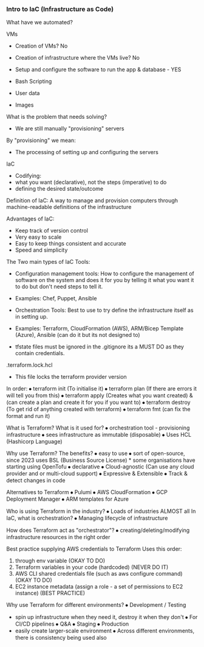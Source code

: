 ### Intro to IaC (Infrastructure as Code)

What have we automated?

VMs
* Creation of VMs? No
* Creation of infrastructure where the VMs live? No
* Setup and configure the software to run the app & database - YES

 * Bash Scripting
 * User data
 * Images

What is the problem that needs solving?
* We are still manually "provisioning" servers

By "provisioning" we mean:
* The processing of setting up and configuring the servers

IaC 
* Codifying:
 * what you want (declarative), not the steps (imperative) to do
 * defining the desired state/outcome 

Definition of IaC: A way to manage and provision computers through machine-readable definitions of the infrastructure

Advantages of IaC:
- Keep track of version control
- Very easy to scale
- Easy to keep things consistent and accurate
- Speed and simplicity

The Two main types of IaC Tools:

* Configuration management tools: How to configure the management of software on the system and does it for you by telling it what you want it to do but don't need steps to tell it.
- Examples: Chef, Puppet, Ansible

* Orchestration Tools: Best to use to try define the infrastructure itself as in setting up.
- Examples: Terraform, CloudFormation (AWS), ARM/Bicep Template (Azure), Ansible (can do it but its not designed to)


- tfstate files must be ignored in the .gitignore its a MUST DO as they contain credentials.

.terraform.lock.hcl
* This file locks the terraform provider version

In order:
⦁	terraform init (To initialise it)
⦁	terraform plan (If there are errors it will tell you from this)
⦁	terraform apply (Creates what you want created) & (can create a plan and create it for you if you want to)
⦁	terraform destroy (To get rid of anything created with terraform)
⦁	terraform fmt (can fix the format and run it)


What is Terraform? What is it used for?
⦁	orchestration tool - provisioning infrastructure
⦁	sees infrastructure as immutable (disposable)
⦁	Uses HCL (Hashicorp Language)

Why use Terraform? The benefits?
⦁	easy to use
⦁	sort of open-source, since 2023 uses BSL (Business Source License)
	* some organisations have starting using OpenTofu
⦁	declarative
⦁	Cloud-agnostic (Can use any cloud provider and or multi-cloud support)
⦁	Expressive & Extensible
⦁	Track & detect changes in code

Alternatives to Terraform
⦁	Pulumi
⦁	AWS CloudFormation
⦁	GCP Deployment Manager
⦁	ARM templates for Azure

Who is using Terraform in the industry?
⦁	Loads of industries ALMOST all
In IaC, what is orchestration? 
⦁	Managing lifecycle of infrastructure

How does Terraform act as "orchestrator"?
⦁	creating/deleting/modifying infrastructure resources in the right order

Best practice supplying AWS credentials to Terraform
Uses this order:
1.	through env variable (OKAY TO DO)
2.	Terraform variables in your code (hardcoded) (NEVER DO IT)
3.	AWS CLI shared credentials file (such as aws configure command) (OKAY TO DO)
4.	EC2 instance metadata (assign a role - a set of permissions to EC2 instance) (BEST PRACTICE)

Why use Terraform for different environments? 
⦁	Development / Testing
  * spin up infrastructure when they need it, destroy it when they don't 
⦁	For CI/CD pipelines
⦁	Q&A
⦁	Staging
⦁	Production
  * easily create larger-scale environment 
⦁	Across different environments, there is consistency being used also